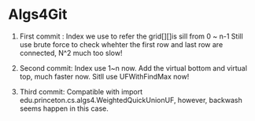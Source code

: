 # Algs4Git
1. First commit : Index we use to refer the grid[][]is sill from 0 ~ n-1
		  Still use brute force to check whehter the first row and last row are connected, N^2 much too slow!

2. Second commit: Index use 1~n now. Add the virtual bottom and virtual top, much faster now. Sitll use UFWithFindMax now!

3. Third commit: Compatible with import edu.princeton.cs.algs4.WeightedQuickUnionUF, however, backwash seems happen in this case.
